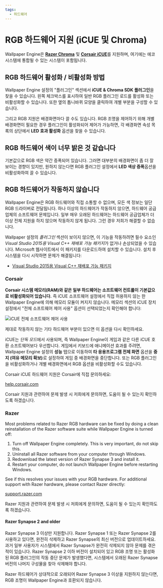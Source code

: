 ```yaml
---
tags:
  - 하드웨어
---
```


# RGB 하드웨어 지원 (iCUE 및 Chroma)

Wallpaper Engine은 [**Razer Chroma**](https://www.razer.com/chroma) 및 [**Corsair iCUE**](https://www.corsair.com/icue)를 지원하며, 여기에는 에코시스템에 통합될 수 있는 시스템이 포함됩니다.

## RGB 하드웨어 활성화 / 비활성화 방법

Wallpaper Engine 설정의 "플러그인" 섹션에서 **iCUE & Chroma SDK 플러그인**</strong>을 찾을 수 있습니다. 왼쪽 체크박스를 표시하여 일반 RGB 플러그인 로드를 활성화 또는 비활성화할 수 있습니다. 또한 옆의 톱니바퀴 모양을 클릭하여 개별 부분을 구성할 수 있습니다.

그리고 RGB 지원은 배경화면마다 끌 수도 있습니다. RGB 조명을 제어하기 위해 개별 배경화면이 필요한 경우 플러그인이 활성화되어 제어가 가능하면, 각 배경화면 속성 목록의 상단에서 **LED 효과 활성화** 옵션을 찾을 수 있습니다.

## RGB 하드웨어 색이 너무 밝은 것 같습니다

기본값으로 RGB 색은 약간 증폭되어 있습니다. 그러면 대부분의 배경화면이 좀 더 잘 보이는 경향이 있지만, 원하지 않는다면 RGB 플러그인 설정에서 **LED 색상 증폭**옵션을 비활성화하여 끌 수 있습니다.

## RGB 하드웨어가 작동하지 않습니다

Wallpaper Engine은 RGB 하드웨어와 직접 소통할 수 없으며, 모든 색 정보는 일단 RGB 드라이버로 전달됩니다. 하나 이상의 하드웨어가 작동하지 않으면, 하드웨어 공급업체의 소프트웨어 문제입니다. 일부 매우 오래된 하드웨어는 하드웨어 공급업체가 더 이상 전체 지원을 하지 않으며 작동하지 않게 됩니다. 그런 경우 저희가 해결할 수 없습니다.

Wallpaper 설정의 *플러그인* 섹션이 보이지 않으면, 이 기능을 작동하려면 필수 요소인 *Visual Studio 2015용 Visual C++ 재배포 가능 패키지*가 없거나 손상되었을 수 있습니다. Microsoft 웹사이트에서 이 패키지를 다운로드하여 설치할 수 있습니다. 설치 후 시스템을 다시 시작하면 문제가 해결됩니다:

* [Visual Studio 2015용 Visual C++ 재배포 가능 패키지](https://www.microsoft.com/download/details.aspx?id=48145)

### Corsair

**Corsair 시스템 메모리(RAM)와 같은 일부 하드웨어는 소프트웨어 컨트롤이 기본값으로 비활성화되어 있습니다.** 즉 iCUE 소프트웨어 설정에서 직접 허용하지 않는 한 Wallpaper Engine에 의해 메모리 모듈이 켜지지 않습니다. 메모리 섹션의 iCUE 장치 설정에서 "전체 소프트웨어 제어 사용" 옵션이 선택되었는지 확인해야 합니다:

![iCUE 전체 소프트웨어 제어 사용](./icue.png)

제대로 작동하지 않는 기타 하드웨어 부분이 있으면 이 옵션을 다시 확인하세요.

iCUE는 *단독 모드*에서 사용되며, 즉 Wallpaper Engine이 게임과 같은 다른 iCUE 호환 소프트웨어보다 우선합니다. 게임에서 키보드에 애니메이션 효과를 주려면, Wallpaper Engine 설정의 **성능** 탭으로 이동하여 **타 응용프로그램 전체 화면** 옵션을 **중지 (여유 메모리 확보)** 로 설정하여 게임 중 배경화면을 중단합니다. 또는 RGB 플러그인을 비활성화하거나 개별 배경화면에서 RGB 옵션을 비활성화할 수도 있습니다.

Corsair iCUE 하드웨어 지원은 Corsair에 직접 문의하세요:

[help.corsair.com](https://help.corsair.com/)

Corsair 지원과 관련하여 문제 발생 시 저희에게 문의하면, 도움이 될 수 있는지 확인하도록 하겠습니다.

### Razer

Most problems related to Razer RGB hardware can be fixed by doing a clean reinstallation of the Razer software suite while Wallpaper Engine is turned off:

1. Turn off Wallpaper Engine completely. This is very important, do not skip this.
2. Uninstall all Razer software from your computer through Windows.
3. Redownload the latest version of Razer Synapse 3 and install it.
4. Restart your computer, do not launch Wallpaper Engine before restarting Windows.

See if this resolves your issues with your RGB hardware. For additional support with Razer hardware, please contact Razer directly:

[support.razer.com](https://support.razer.com/)

Razer 지원과 관련하여 문제 발생 시 저희에게 문의하면, 도움이 될 수 있는지 확인하도록 하겠습니다.

#### Razer Synapse 2 and older

Razer Synapse 3 이상만 지원합니다. Razer Synapse 1 또는 Razer Synapse 2를 사용하고 있다면, 완전히 삭제하고 Razer Synapse의 최신 버전으로 업데이트하세요. 과거 일부 사용자가 시스템에서 Razer Synapse가 완전히 삭제되지 않아 문제를 겪은 적이 있습니다. Razer Synapse 2 이하 버전이 설치되어 있고 RGB 조명 또는 활성화된 RGB 플러그인의 작동 중단 문제가 발생했다면, 시스템에서 오래된 Razer Synapse 버전의 나머지 구성물을 찾아 삭제해야 합니다.

Razer 하드웨어가 상대적으로 오래되어 Razer Synapse 3 이상을 지원하지 않는다면, RGB 조명이 Wallpaper Engine과 호환되지 않습니다.